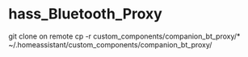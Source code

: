 # hass_Bluetooth_Proxy

git clone on remote
cp -r custom_components/companion_bt_proxy/* ~/.homeassistant/custom_components/companion_bt_proxy/